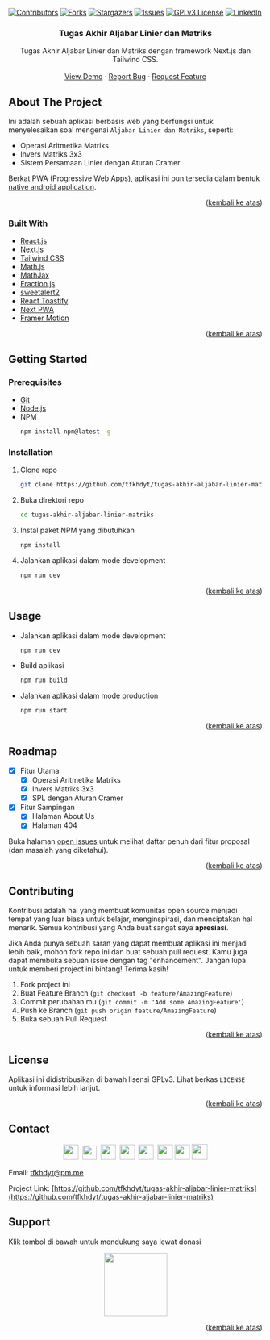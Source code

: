 <div id="top"></div>

[![Contributors][contributors-shield]][contributors-url]
[![Forks][forks-shield]][forks-url]
[![Stargazers][stars-shield]][stars-url]
[![Issues][issues-shield]][issues-url]
[![GPLv3 License][license-shield]][license-url]
[![LinkedIn][linkedin-shield]][linkedin-url]

<!-- PROJECT LOGO -->

<div align="center">
  
  <h3 align="center">Tugas Akhir Aljabar Linier dan Matriks</h3>

  <p align="center">
    Tugas Akhir Aljabar Linier dan Matriks dengan framework Next.js dan Tailwind CSS.
    <br />
    <br />
    <a href="https://aljabar-linier-matriks-kelompok-2.vercel.app">View Demo</a>
    ·
    <a href="https://github.com/tfkhdyt/tugas-akhir-aljabar-linier-matriks/issues">Report Bug</a>
    ·
    <a href="https://github.com/tfkhdyt/tugas-akhir-aljabar-linier-matriks/issues">Request Feature</a>
  </p>
</div>

<!-- ABOUT THE PROJECT -->
## About The Project

Ini adalah sebuah aplikasi berbasis web yang berfungsi untuk menyelesaikan soal mengenai `Aljabar Linier dan Matriks`, seperti:
- Operasi Aritmetika Matriks
- Invers Matriks 3x3
- Sistem Persamaan Linier dengan Aturan Cramer

Berkat PWA (Progressive Web Apps), aplikasi ini pun tersedia dalam bentuk [native android application](https://link.tfkhdyt.my.id/u9p).

<p align="right">(<a href="#top">kembali ke atas</a>)</p>

### Built With

* [React.js](https://reactjs.org/)
* [Next.js](https://nextjs.org/)
* [Tailwind CSS](https://tailwindcss.com/)
* [Math.js](https://mathjs.org/)
* [MathJax](https://www.mathjax.org/)
* [Fraction.js](https://github.com/infusion/Fraction.js/)
* [sweetalert2](https://sweetalert2.github.io/)
* [React Toastify](https://fkhadra.github.io/react-toastify/introduction)
* [Next PWA](https://github.com/shadowwalker/next-pwa)
* [Framer Motion](https://framer.com/)

<p align="right">(<a href="#top">kembali ke atas</a>)</p>

<!-- GETTING STARTED -->
## Getting Started

### Prerequisites

* [Git](https://git-scm.com/)
* [Node.js](https://nodejs.org/en/)
* NPM
  ```sh
  npm install npm@latest -g
  ```

### Installation

1. Clone repo
   ```sh
   git clone https://github.com/tfkhdyt/tugas-akhir-aljabar-linier-matriks.git
   ```
2. Buka direktori repo 
   ```sh
   cd tugas-akhir-aljabar-linier-matriks
   ```
3. Instal paket NPM yang dibutuhkan
   ```sh
   npm install
   ```
4. Jalankan aplikasi dalam mode development 
   ```sh
   npm run dev
   ```

<p align="right">(<a href="#top">kembali ke atas</a>)</p>

<!-- USAGE EXAMPLES -->
## Usage

* Jalankan aplikasi dalam mode development 
   ```sh
   npm run dev
   ```
* Build aplikasi
   ```sh
   npm run build
   ```
* Jalankan aplikasi dalam mode production 
   ```sh
   npm run start
   ```

<p align="right">(<a href="#top">kembali ke atas</a>)</p>

<!-- ROADMAP -->
## Roadmap

- [x] Fitur Utama
  - [x] Operasi Aritmetika Matriks
  - [x] Invers Matriks 3x3
  - [x] SPL dengan Aturan Cramer
- [x] Fitur Sampingan
  - [x] Halaman About Us
  - [x] Halaman 404

Buka halaman [open issues](https://github.com/tfkhdyt/tugas-akhir-aljabar-linier-matriks/issues) untuk melihat daftar penuh dari fitur proposal (dan masalah yang diketahui).

<p align="right">(<a href="#top">kembali ke atas</a>)</p>

<!-- CONTRIBUTING -->
## Contributing

Kontribusi adalah hal yang membuat komunitas open source menjadi tempat yang luar biasa untuk belajar, menginspirasi, dan menciptakan hal menarik. Semua kontribusi yang Anda buat sangat saya **apresiasi**.

Jika Anda punya sebuah saran yang dapat membuat aplikasi ini menjadi lebih baik, mohon fork repo ini dan buat sebuah pull request. Kamu juga dapat membuka sebuah issue dengan tag "enhancement".
Jangan lupa untuk memberi project ini bintang! Terima kasih!

1. Fork project ini
2. Buat Feature Branch (`git checkout -b feature/AmazingFeature`)
3. Commit perubahan mu (`git commit -m 'Add some AmazingFeature'`)
4. Push ke Branch (`git push origin feature/AmazingFeature`)
5. Buka sebuah Pull Request

<p align="right">(<a href="#top">kembali ke atas</a>)</p>

<!-- LICENSE -->
## License

Aplikasi ini didistribusikan di bawah lisensi GPLv3. Lihat berkas `LICENSE` untuk informasi lebih lanjut.

<p align="right">(<a href="#top">kembali ke atas</a>)</p>


<!-- CONTACT -->
## Contact

<p align=center>
  <a href="https://facebook.com/tfkhdyt142"><img height="30" src="https://upload.wikimedia.org/wikipedia/commons/5/51/Facebook_f_logo_%282019%29.svg"></a>&nbsp;
  <a href="https://twitter.com/tfkhdyt"><img height="28" src="https://upload.wikimedia.org/wikipedia/en/6/60/Twitter_Logo_as_of_2021.svg"></a>&nbsp;
  <a href="https://instagram.com/_tfkhdyt_"><img height="30" src="https://upload.wikimedia.org/wikipedia/commons/e/e7/Instagram_logo_2016.svg"></a>&nbsp;
  <a href="https://youtube.com/tfkhdyt"><img height="30" src="https://upload.wikimedia.org/wikipedia/commons/a/a0/YouTube_social_red_circle_%282017%29.svg"></a>&nbsp;
  <a href="https://t.me/tfkhdyt"><img height="30" src="https://upload.wikimedia.org/wikipedia/commons/8/83/Telegram_2019_Logo.svg"></a>&nbsp;
  <a href="https://www.linkedin.com/mwlite/in/taufik-hidayat-6793aa200"><img height="30" src="https://upload.wikimedia.org/wikipedia/commons/8/81/LinkedIn_icon.svg"></a>
  <a href="https://pddikti.kemdikbud.go.id/data_mahasiswa/QUUyNzdEMjktNDk0Ri00RTlDLUE4NzgtNkUwRDBDRjIxOUNB"><img height="30" src="https://i.postimg.cc/YSB2c3DG/1619598282440.png"></a>
  <a href="https://tfkhdyt.my.id/"><img height="31" src="https://www.svgrepo.com/show/295345/internet.svg"></a>
</p>

Email: tfkhdyt@pm.me

Project Link: [https://github.com/tfkhdyt/tugas-akhir-aljabar-linier-matriks](https://github.com/tfkhdyt/tugas-akhir-aljabar-linier-matriks)

## Support 

Klik tombol di bawah untuk mendukung saya lewat donasi

<p align="center">
  <a href="https://donate.tfkhdyt.my.id/">
    <img src="https://i.postimg.cc/jjRDbZQx/1621036430601.png" width="125px">
  </a>
</p>


<p align="right">(<a href="#top">kembali ke atas</a>)</p>

<!-- MARKDOWN LINKS & IMAGES -->
<!-- https://www.markdownguide.org/basic-syntax/#reference-style-links -->
[contributors-shield]: https://img.shields.io/github/contributors/tfkhdyt/tugas-akhir-aljabar-linier-matriks.svg?style=for-the-badge
[contributors-url]: https://github.com/tfkhdyt/tugas-akhir-aljabar-linier-matriks/graphs/contributors
[forks-shield]: https://img.shields.io/github/forks/tfkhdyt/tugas-akhir-aljabar-linier-matriks.svg?style=for-the-badge
[forks-url]: https://github.com/tfkhdyt/tugas-akhir-aljabar-linier-matriks/network/members
[stars-shield]: https://img.shields.io/github/stars/tfkhdyt/tugas-akhir-aljabar-linier-matriks.svg?style=for-the-badge
[stars-url]: https://github.com/tfkhdyt/tugas-akhir-aljabar-linier-matriks/stargazers
[issues-shield]: https://img.shields.io/github/issues/tfkhdyt/tugas-akhir-aljabar-linier-matriks.svg?style=for-the-badge
[issues-url]: https://github.com/tfkhdyt/tugas-akhir-aljabar-linier-matriks/issues
[license-shield]: https://img.shields.io/github/license/tfkhdyt/tugas-akhir-aljabar-linier-matriks.svg?style=for-the-badge
[license-url]: https://github.com/tfkhdyt/tugas-akhir-aljabar-linier-matriks/blob/master/LICENSE
[linkedin-shield]: https://img.shields.io/badge/-LinkedIn-black.svg?style=for-the-badge&logo=linkedin&colorB=555
[linkedin-url]: https://linkedin.com/in/taufik-hidayat-6793aa200
